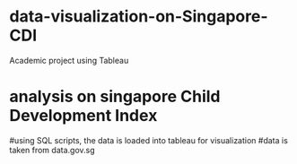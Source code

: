 # data-visualization-on-Singapore-CDI
Academic project using Tableau
# analysis on singapore Child Development Index
#using SQL scripts, the data is loaded into tableau for visualization 
#data is taken from data.gov.sg
